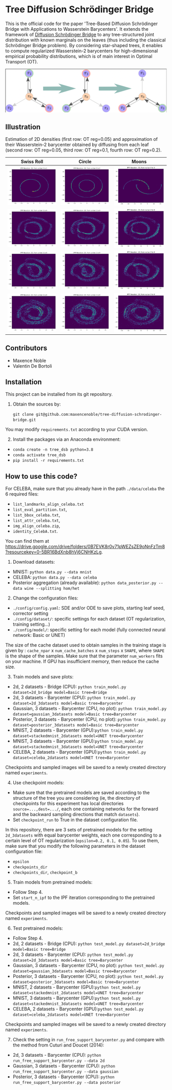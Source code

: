 # Tree Diffusion Schr&ouml;dinger Bridge

This is the official code for the paper 'Tree-Based Diffusion Schr&ouml;dinger Bridge with Applications to Wasserstein
Barycenters'. It extends the framework of [Diffusion Schr&ouml;dinger Bridge](https://arxiv.org/abs/2106.01357) to any
tree-structured joint distribution with known marginals on the leaves (thus including the classical Schr&ouml;dinger
Bridge problem). By considering star-shaped trees, it enables to compute regularized Wasserstein-2 barycenters for
high-dimensional empirical probability
distributions, which is of main interest in Optimal Transport (OT).

![drawing](images/drawing_tree.png)

Illustration
------------

Estimation of 2D densities (first row: OT reg=0.05) and approximation of their Wasserstein-2 barycenter obtained by diffusing
from each leaf (second row: OT reg=0.05, third row: OT reg=0.1, fourth row: OT reg=0.2).

| Swiss Roll                                                                                            | Circle                                                                                                  | Moons                                                                                                 |
|-------------------------------------------------------------------------------------------------------|---------------------------------------------------------------------------------------------------------|-------------------------------------------------------------------------------------------------------|
| ![swiss_f](images/2d_3datasets_epsilon=0.05/swiss_10000_f_35_sde_epsilon=0.050_eps1_density_49.png)   | ![circle_f](images/2d_3datasets_epsilon=0.05/circle_10000_f_35_sde_epsilon=0.050_eps1_density_49.png)   | ![moons_f](images/2d_3datasets_epsilon=0.05/moons_10000_f_35_sde_epsilon=0.050_eps1_density_49.png)   |
| ![swiss_b_1](images/2d_3datasets_epsilon=0.05/swiss_10000_b_35_sde_epsilon=0.050_eps1_density_49.png) | ![circle_b_1](images/2d_3datasets_epsilon=0.05/circle_10000_b_35_sde_epsilon=0.050_eps1_density_49.png) | ![moons_b_1](images/2d_3datasets_epsilon=0.05/moons_10000_b_35_sde_epsilon=0.050_eps1_density_49.png) |
| ![swiss_b_2](images/2d_3datasets_epsilon=0.1/swiss_10000_b_20_sde_epsilon=0.100_eps1_density_49.png)  | ![circle_b_2](images/2d_3datasets_epsilon=0.1/circle_10000_b_20_sde_epsilon=0.100_eps1_density_49.png)  | ![moons_b_2](images/2d_3datasets_epsilon=0.1/moons_10000_b_20_sde_epsilon=0.100_eps1_density_49.png)  |
| ![swiss_b_3](images/2d_3datasets_epsilon=0.2/swiss_10000_b_20_sde_epsilon=0.200_eps1_density_49.png)  | ![circle_b_3](images/2d_3datasets_epsilon=0.2/circle_10000_b_20_sde_epsilon=0.200_eps1_density_49.png)  | ![moons_b_3](images/2d_3datasets_epsilon=0.2/moons_10000_b_20_sde_epsilon=0.200_eps1_density_49.png)  |

Contributors
------------

* Maxence Noble
* Valentin De Bortoli

Installation
------------

This project can be installed from its git repository.

1. Obtain the sources by:

   `git clone git@github.com:maxencenoble/tree-diffusion-schrodinger-bridge.git`

You may modify `requirements.txt` according to your CUDA version.

2. Install the packages via an Anaconda environment:

- `conda create -n tree_dsb python=3.8`
- `conda activate tree_dsb`
- `pip install -r requirements.txt`

How to use this code?
---------------------

For CELEBA, make sure that you already have in the path `./data/celeba` the 6 required files:

- `list_landmarks_align_celeba.txt`
- `list_eval_partition.txt`,
- `list_bbox_celeba.txt`,
- `list_attr_celeba.txt`,
- `img_align_celeba.zip`,
- `identity_CelebA.txt`.

You can find them
at https://drive.google.com/drive/folders/0B7EVK8r0v71pWEZsZE9oNnFzTm8?resourcekey=0-5BR16BdXnb8hVj6CNHKzLg.

1. Download datasets:

- MNIST: `python data.py --data mnist`
- CELEBA: `python data.py --data celeba`
- Posterior aggregation (already available): `python data_posterior.py --data wine --splitting hom/het`

2. Change the configuration files:

- `./config/config.yaml`: SDE and/or ODE to save plots, starting leaf seed, corrector setting
- `./config/dataset/`: specific settings for each dataset (OT regularization, training setting...)
- `./config/model/`: specific setting for each model (fully connected neural network: Basic or UNET)

The size of the cache dataset used to obtain samples in the training stage is given by : `cache_npar`
x `num_cache_batches` x `num_steps` x `SHAPE`,
where `SHAPE` is the shape of the samples. Make sure that the parameter `num_workers` fits on your machine.
If GPU has insufficient memory, then reduce the cache size.

3. Train models and save plots:

- 2d, 2 datasets - Bridge (CPU):  `python train_model.py dataset=2d_bridge model=Basic tree=Bridge`
- 2d, 3 datasets - Barycenter (CPU):  `python train_model.py dataset=2d_3datasets model=Basic tree=Barycenter`
- Gaussian, 3 datasets - Barycenter (CPU, no
  plot):  `python train_model.py dataset=gaussian_3datasets model=Basic tree=Barycenter`
- Posterior, 3 datasets - Barycenter (CPU, no
  plot):  `python train_model.py dataset=posterior_3datasets model=Basic tree=Barycenter`
- MNIST, 2 datasets - Barycenter (GPU):`python train_model.py dataset=stackedmnist_2datasets model=UNET tree=Barycenter`
- MNIST, 3 datasets - Barycenter (GPU):`python train_model.py dataset=stackedmnist_3datasets model=UNET tree=Barycenter`
- CELEBA, 2 datasets - Barycenter (GPU):`python train_model.py dataset=celeba_2datasets model=UNET tree=Barycenter`

Checkpoints and sampled images will be saved to a newly created directory named `experiments`.

4. Use checkpoint models:

- Make sure that the pretrained models are saved according to the structure of the tree you are considering (ie, the
  directory of checkpoints for this experiment has local directories `source=...,dest=.../`, each one containing
  networks for the forward and the backward sampling directions that match `datasets`).
- Set `checkpoint_run` to True in the dataset configuration file.

In this repository, there are 3 sets of pretrained models for the setting `2d_3datasets` with equal barycenter weights,
each one corresponding to a certain level of OT regularization (`epsilon=0.2, 0.1, 0.05`). To use them, make sure that
you modify the following
parameters in the dataset configuration file:

- `epsilon`
- `checkpoints_dir`
- `checkpoints_dir`, `checkpoint_b`

5. Train models from pretrained models:

- Follow Step 4.
- Set `start_n_ipf` to the IPF iteration corresponding to the pretrained models.

Checkpoints and sampled images will be saved to a newly created directory named `experiments`.

6. Test pretrained models:

- Follow Step 4.
- 2d, 2 datasets - Bridge (CPU):  `python test_model.py dataset=2d_bridge model=Basic tree=Bridge`
- 2d, 3 datasets - Barycenter (CPU):  `python test_model.py dataset=2d_3datasets model=Basic tree=Barycenter`
- Gaussian, 3 datasets - Barycenter (CPU, no
  plot):  `python test_model.py dataset=gaussian_3datasets model=Basic tree=Barycenter`
- Posterior, 3 datasets - Barycenter (CPU, no
  plot):  `python test_model.py dataset=posterior_3datasets model=Basic tree=Barycenter`
- MNIST, 2 datasets - Barycenter (GPU):`python test_model.py dataset=stackedmnist_2datasets model=UNET tree=Barycenter`
- MNIST, 3 datasets - Barycenter (GPU):`python test_model.py dataset=stackedmnist_3datasets model=UNET tree=Barycenter`
- CELEBA, 2 datasets - Barycenter (GPU):`python test_model.py dataset=celeba_2datasets model=UNET tree=Barycenter`

Checkpoints and sampled images will be saved to a newly created directory named `experiments`.

7. Check the setting in `run_free_support_barycenter.py` and compare with the method from Cuturi and Doucet (2014):

- 2d, 3 datasets - Barycenter (CPU):  `python run_free_support_barycenter.py --data 2d`
- Gaussian, 3 datasets - Barycenter (CPU):  `python run_free_support_barycenter.py --data gaussian`
- Posterior, 3 datasets - Barycenter (CPU):  `python run_free_support_barycenter.py --data posterior`


